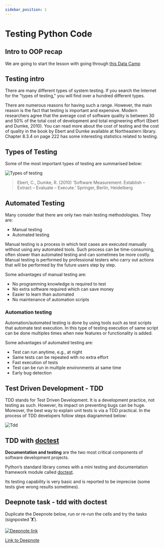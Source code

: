 ```yaml
---
sidebar_position: 1
---
```


# Testing Python Code

## Intro to OOP recap

We are going to start the lesson with going through [this Data Camp](https://campus.datacamp.com/courses/object-oriented-programming-in-python)

## Testing intro

There are many different types of system testing. If you search the Internet for the "types of testing," you will find over a hundred different types.

There are numerous reasons for having such a range. However, the main reason is the fact that testing is important and expensive. Modern researchers agree that the average cost of software quality is between 30 and 50% of the total cost of development and total engineering effort (Ebert and Dumke, 2010). You can read more about the cost of testing and the cost of quality in the book by Ebert and Dumke available at Northeastern library. Chapter 8.3.4 on page 222 has some interesting statistics related to testing.

## Types of Testing

Some of the most important types of testing are summarised below:

<img
    src="/img/types-test.svg"
    alt="Types of testing"
/>

> Ebert, C., Dumke, R. (2010) ‘Software Measurement: Establish – Extract – Evaluate – Execute.’ Springer, Berlin, Heidelberg

## Automated Testing

Many consider that there are only two main testing methodologies. They are:

- Manual testing
- Automated testing

Manual testing is a process in which test cases are executed manually without using any automated tools. Such process can be time-consuming, often slower than automated testing and can sometimes be more costly. Manual testing is performed by professional testers who carry out actions that will be performed by the future users step by step.

Some advantages of manual testing are:

- No programming knowledge is required to test
- No extra software required which can save money
- Easier to learn than automated
- No maintenance of automation scripts

### Automation testing

Automation/automated testing is done by using tools such as test scripts that automate test execution. In this type of testing execution of same script can be done multiples times when new features or functionality is added.

Some advantages of automated testing are:

- Test can run anytime, e.g., at night
- Same tests can be repeated with no extra effort
- Fast execution of tests
- Test can be run in multiple environments at same time
- Early bug detection

## Test Driven Development - TDD

TDD stands for Test Driven Development. It is a development practice, not testing as such. However, its impact on preventing bugs can be huge. Moreover, the best way to explain unit tests is via a TDD practical. In the process of TDD developers follow steps diagrammed below:

<img
    src="/img/tddgrey.png"
    alt="Tdd"
/>

## TDD with [doctest](https://docs.python.org/3/library/doctest.html)

**Documentation and testing** are the two most critical components of software development projects.

Python’s standard library comes with a mini testing and documentation framework module called [doctest](https://docs.python.org/3/library/doctest.html).

Its testing capability is very basic and is reported to be imprecise (some tests give wrong results sometimes).

## Deepnote task - tdd with doctest

Duplicate the Deepnote below, run or re-run the cells and try the tasks (signposted 🏋️).

[<img
    src="/img/icons/deepnote-logo.svg"
    alt="Deepnote link"
/>](https://deepnote.com/workspace/katia-punter-1f84-20b2cf09-5782-4ce3-8cf7-1522f2bd3efb/project/doctest-bfc5bfff-d39c-4d81-999d-8645734ef4d2/notebook/Notebook%201-6601bbb7062943de86949aa77fb8cc9a)

[Link to Deepnote](https://deepnote.com/workspace/katia-punter-1f84-20b2cf09-5782-4ce3-8cf7-1522f2bd3efb/project/doctest-bfc5bfff-d39c-4d81-999d-8645734ef4d2/notebook/Notebook%201-6601bbb7062943de86949aa77fb8cc9a)
